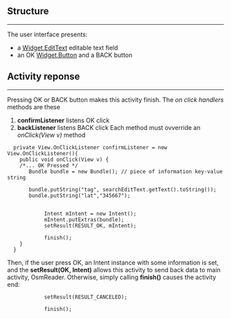 ## Structure ##

---

The user interface presents:
  * a [Widget.EditText](http://code.google.com/android/reference/android/widget/EditText.html) editable text field
  * an OK [Widget.Button](http://code.google.com/android/reference/android/widget/Button.html) and a BACK button

## Activity reponse ##

---

Pressing OK or BACK button makes this activity finish. The _on click handlers_ methods are these
  1. **confirmListener**  listens OK click
  1. **backListener** listens BACK click
Each method must ovverride an _onClick(View v)_ method
```
  private View.OnClickListener confirmListener = new View.OnClickListener(){
    public void onClick(View v) {
    /*... OK Pressed */
       Bundle bundle = new Bundle(); // piece of information key-value string
            
       bundle.putString("tag", searchEditText.getText().toString());
       bundle.putString("lat","345667");
        	
       
        	Intent mIntent = new Intent();
        	mIntent.putExtras(bundle);
        	setResult(RESULT_OK, mIntent);
        	
            finish();
    }
  }

```
Then, if the user press OK, an Intent instance with some information is set, and the **setResult(OK, Intent)** allows this activity to send back data to main activity, OsmReader.
Otherwise, simply calling **finish()** causes the activity end:
```
            setResult(RESULT_CANCELED);
        	
            finish();
```